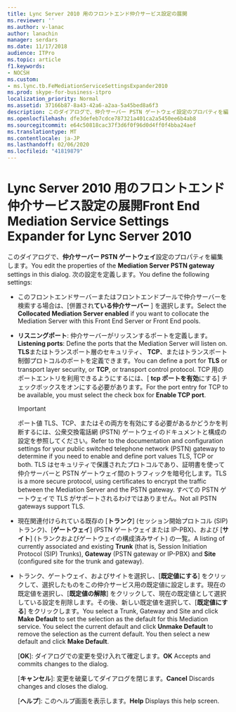 ```yaml
---
title: Lync Server 2010 用のフロントエンド仲介サービス設定の展開
ms.reviewer: ''
ms.author: v-lanac
author: lanachin
manager: serdars
ms.date: 11/17/2018
audience: ITPro
ms.topic: article
f1.keywords:
- NOCSH
ms.custom:
- ms.lync.tb.FeMediationServiceSettingsExpander2010
ms.prod: skype-for-business-itpro
localization_priority: Normal
ms.assetid: 37166b87-8a43-42a6-a2aa-5a45bed8a6f3
description: このダイアログで、仲介サーバー PSTN ゲートウェイ設定のプロパティを編集します。 次の設定を定義します。
ms.openlocfilehash: dfe3defeb7cdce787321a401ca2a5450ee6b4ab8
ms.sourcegitcommit: e64c50818cac37f3d6f0f96d0d4ff0f4bba24aef
ms.translationtype: MT
ms.contentlocale: ja-JP
ms.lasthandoff: 02/06/2020
ms.locfileid: "41819879"
---
```

# <a name="front-end-mediation-service-settings-expander-for-lync-server-2010"></a><span data-ttu-id="453c8-104">Lync Server 2010 用のフロントエンド仲介サービス設定の展開</span><span class="sxs-lookup"><span data-stu-id="453c8-104">Front End Mediation Service Settings Expander for Lync Server 2010</span></span>
 
<span data-ttu-id="453c8-105">このダイアログで、**仲介サーバー PSTN ゲートウェイ**設定のプロパティを編集します。</span><span class="sxs-lookup"><span data-stu-id="453c8-105">You edit the properties of the **Mediation Server PSTN gateway** settings in this dialog.</span></span> <span data-ttu-id="453c8-106">次の設定を定義します。</span><span class="sxs-lookup"><span data-stu-id="453c8-106">You define the following settings:</span></span>
  
- <span data-ttu-id="453c8-107">このフロントエンドサーバーまたはフロントエンドプールで仲介サーバーを検索する場合は、[併置され**ている仲介サーバー** ] を選択します。</span><span class="sxs-lookup"><span data-stu-id="453c8-107">Select the **Collocated Mediation Server enabled** if you want to collocate the Mediation Server with this Front End Server or Front End pools.</span></span>
    
- <span data-ttu-id="453c8-108">**リスニングポート**: 仲介サーバーがリッスンするポートを定義します。</span><span class="sxs-lookup"><span data-stu-id="453c8-108">**Listening ports**: Define the ports that the Mediation Server will listen on.</span></span> <span data-ttu-id="453c8-109">**TLS**またはトランスポート層のセキュリティ、 **TCP**、またはトランスポート制御プロトコルのポートを定義できます。</span><span class="sxs-lookup"><span data-stu-id="453c8-109">You can define a port for **TLS** or transport layer security, or **TCP**, or transport control protocol.</span></span> <span data-ttu-id="453c8-110">TCP 用のポートエントリを利用できるようにするには、[ **tcp ポートを有効**にする] チェックボックスをオンにする必要があります。</span><span class="sxs-lookup"><span data-stu-id="453c8-110">For the port entry for TCP to be available, you must select the check box for **Enable TCP port**.</span></span> 
    
    > [!IMPORTANT]
    > <span data-ttu-id="453c8-111">ポート値 TLS、TCP、またはその両方を有効にする必要があるかどうかを判断するには、公衆交換電話網 (PSTN) ゲートウェイのドキュメントと構成の設定を参照してください。</span><span class="sxs-lookup"><span data-stu-id="453c8-111">Refer to the documentation and configuration settings for your public switched telephone network (PSTN) gateway to determine if you need to enable and define port values TLS, TCP or both.</span></span> <span data-ttu-id="453c8-112">TLS はセキュリティで保護されたプロトコルであり、証明書を使って仲介サーバーと PSTN ゲートウェイ間のトラフィックを暗号化します。</span><span class="sxs-lookup"><span data-stu-id="453c8-112">TLS is a more secure protocol, using certificates to encrypt the traffic between the Mediation Server and the PSTN gateway.</span></span> <span data-ttu-id="453c8-113">すべての PSTN ゲートウェイで TLS がサポートされるわけではありません。</span><span class="sxs-lookup"><span data-stu-id="453c8-113">Not all PSTN gateways support TLS.</span></span> 
  
- <span data-ttu-id="453c8-114">現在関連付けられている既存の [**トランク**] (セッション開始プロトコル (SIP) トランク)、[**ゲートウェイ**] (PSTN ゲートウェイまたは IP-PBX)、および [**サイト**] (トランクおよびゲートウェイの構成済みサイト) の一覧。</span><span class="sxs-lookup"><span data-stu-id="453c8-114">A listing of currently associated and existing **Trunk** (that is, Session Initiation Protocol (SIP) Trunks), **Gateway** (PSTN gateway or IP-PBX) and **Site** (configured site for the trunk and gateway).</span></span>
    
- <span data-ttu-id="453c8-p105">トランク、ゲートウェイ、およびサイトを選択し、[**既定値にする**] をクリックして、選択したものをこの仲介サービス用の既定値に設定します。現在の既定値を選択し、[**既定値の解除**] をクリックして、現在の既定値として選択している設定を削除します。その後、新しい既定値を選択して、[**既定値にする**] をクリックします。</span><span class="sxs-lookup"><span data-stu-id="453c8-p105">You select a Trunk, Gateway and Site and click **Make Default** to set the selection as the default for this Mediation service. You select the current default and click **Unmake Default** to remove the selection as the current default. You then select a new default and click **Make Default**.</span></span>
    
  <span data-ttu-id="453c8-118">[**OK**]: ダイアログでの変更を受け入れて確定します。</span><span class="sxs-lookup"><span data-stu-id="453c8-118">**OK** Accepts and commits changes to the dialog.</span></span>
  
  <span data-ttu-id="453c8-119">[**キャンセル**]: 変更を破棄してダイアログを閉じます。</span><span class="sxs-lookup"><span data-stu-id="453c8-119">**Cancel** Discards changes and closes the dialog.</span></span>
  
  <span data-ttu-id="453c8-120">[**ヘルプ**]: このヘルプ画面を表示します。</span><span class="sxs-lookup"><span data-stu-id="453c8-120">**Help** Displays this help screen.</span></span>
  

